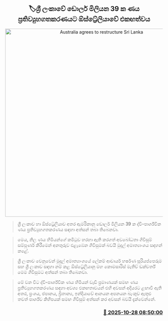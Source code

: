 <p align='center'><b><h2 align='center' title='Australia agrees to restructure Sri Lanka's $39 million debt'>🏷ශ්‍රී ලංකාවේ ඩොලර් මිලියන 39 ක ණය ප්‍රතිව්‍යුහගතකරණයට ඕස්ට්‍රේලියාවේ එකඟත්වය</h2></b></p>
<p align='center'><img src='https://helakuru.sgp1.cdn.digitaloceanspaces.com/esana/images/lib/aus-sl-mn.jpg' width='600' alt='Australia agrees to restructure Sri Lanka's $39 million debt'></p>

> ශ්‍රී ලංකාව හා ඕස්ට්‍රේලියාව අතර ඇමරිකානු ඩොලර් මිලියන 39 ක ද්වි-පාර්ශ්වික ණය ප්‍රතිව්‍යුහගතකරණය සඳහා අත්සන් තබා තිබෙනවා.

> මෙය, නිල ණය හිමියන්ගේ කමිටුව හරහා ඇති කරගත් අවබෝධතා ගිවිසුම් සම්පූර්ණ කිරීමෙන් අනතුරුව එළැඹෙන ගිවිසුමක් බවයි මුදල් අමාත්‍යාංශය සඳහන් කළේ.

> ශ්‍රී ලංකාව වෙනුවෙන් මුදල් අමාත්‍යාංශයේ ලේකම් ආචාර්ය හර්ෂණ සූරියප්පෙරුම සහ ශ්‍රී ලංකාව සඳහා නම් කළ ඕස්ට්‍රේලියානු මහ කොමසාරිස් මැතිව් ඩක්වර්ත් මෙම ගිවිසුමට අත්සන් තබා තිබෙනවා.

> මේ වන විට ද්වි-පාර්ශ්වික ණය හිමියන් වැඩි ප්‍රමාණයක් සමඟ ණය ප්‍රතිව්‍යුහගතකරණය සඳහා අවශ්‍ය එකඟතාවයන් එහි අවසන් අදියරට ළඟාවී ඇති අතර, ප්‍රංශය, ජපානය, බ්‍රිතාන්‍ය, ඉන්දියාවේ ආනයන අපනයන බැංකුව ඇතුළු තවත් පාර්ශ්ව කිහිපයක් සමඟ ගිවිසුම් අත්සන් කර අවසන් බවයි දැක්වෙන්නේ.



<h3 align='right'><a href='https://www.helakuru.lk/esana/p/114847/'>📅 2025-10-28 08:50:00</a></h3>
